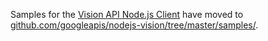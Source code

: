 Samples for the [Vision API Node.js Client][client] have moved to
[github.com/googleapis/nodejs-vision/tree/master/samples/][samples].

[client]: https://github.com/googleapis/nodejs-vision
[samples]: https://github.com/googleapis/nodejs-vision/tree/master/samples
